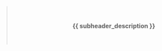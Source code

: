 > </br><h4 align="center">**{{ subheader_description }}**</h4></br>

<!--TERMINALIZE![{{ terminalizer_title }}]({{ repository.group.ansible_roles }}/{{ galaxy_info.role_name }}{{ repository.location.demo }})TERMINALIZE-->
